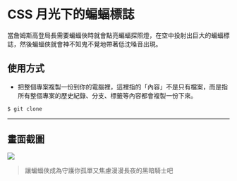 # CSS 月光下的蝙蝠標誌

當詹姆斯高登局長需要蝙蝠俠時就會點亮蝙蝠探照燈，在空中投射出巨大的蝙蝠標誌，然後蝙蝠俠就會神不知鬼不覺地帶著低沈嗓音出現。

## 使用方式
- 把整個專案複製一份到你的電腦裡，這裡指的「內容」不是只有檔案，而是指所有整個專案的歷史紀錄、分支、標籤等內容都會複製一份下來。
```sh
$ git clone
```

----

## 畫面截圖
![](https://i.imgur.com/StIoKJ9.gif)
> 讓蝙蝠俠成為守護你孤單又焦慮漫漫長夜的黑暗騎士吧
